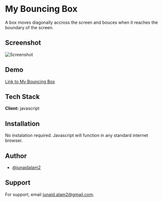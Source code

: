
# My Bouncing Box
A box moves diagonally accross the screen and bouces when it reaches the boundary of the screen. 



## Screenshot

![Screenshot](/screeshot.jpg?raw=true "Screenshot+Here")


## Demo

[Link to My Bouncing Box](index.html)


## Tech Stack

**Client:** javascript


## Installation
No instalation required. Javascript will function in any standard internet browser.
## Author

- [@junaidalam2](https://github.com/junaidalam2)


## Support

For support, email junaid.alam2@gmail.com.

